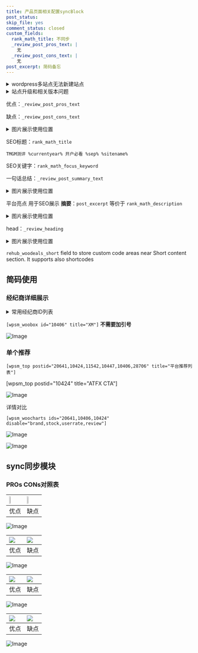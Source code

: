 ```yaml
---
title: 产品页面相关配置syncBlock
post_status: 
skip_file: yes
comment_status: closed
custom_fields:
  rank_math_title: 不同步
  _review_post_pros_text: |
    无
  _review_post_cons_text: |
    无
post_excerpt: 简码备忘
---
```

<details><summary>wordpress多站点无法新建站点</summary>

<li>和报错需要清理cookies一样的原因</li>
<li>wp-config.php里面<code>define( 'SUBDOMAIN_INSTALL', false );//子域名安装</code></li>
<li>新建子站点是用<code>define( 'SUBDOMAIN_INSTALL', true);//子域名安装</code> 完成以后，改成<code>false</code></li>
</details>

<details><summary>站点升级和相关版本问题</summary>

<p>wordpress：5.9.9
woocommerce：7.5.1
出现问题的地方：主题选项里面>><strong>Product layout >>compact style</strong></p>
<p>如何出现没有用过的字段 导致无法保存。先导出配置 然后进行修改，后面再次恢复即可。</p>
<p>出现部分字段无法显示时，需要返回默认布局后，对产品进行保存就好了。</p>
<p></p>
</details>

优点：`_review_post_pros_text`

缺点：`_review_post_cons_text`

<details><summary>图片展示使用位置</summary>

<img src="https://prod-files-secure.s3.us-west-2.amazonaws.com/39ed1227-6d7d-4570-be36-9ccd4a2c4241/f51d3d83-55d4-4bdf-9604-f37ec77ab556/Untitled.png?X-Amz-Algorithm=AWS4-HMAC-SHA256&X-Amz-Content-Sha256=UNSIGNED-PAYLOAD&X-Amz-Credential=ASIAZI2LB4664A5DHWA3%2F20250726%2Fus-west-2%2Fs3%2Faws4_request&X-Amz-Date=20250726T045521Z&X-Amz-Expires=3600&X-Amz-Security-Token=IQoJb3JpZ2luX2VjECwaCXVzLXdlc3QtMiJHMEUCIGUSOfpjri1Nc%2FapldhGogHO6a%2FvFmyxHBLhBPtA4WE5AiEAuJFgeCj5w8Vd3KSZkOBjoD6X%2BGNxfpCoNw4CBtI9kdMq%2FwMIVRAAGgw2Mzc0MjMxODM4MDUiDINcZ0VdIVO6qQ05XCrcA8pfL54BLP1OB%2B7Z2okh8EaJ4ng5aBsMkXDNzagS2%2FGVs2LfaTcrrJyPWJjE09iTk0vBw8jsLEr2fE59HHXHdPNIsrO2U2X5FiieL3I0O%2FvRvweI0dBzDOlrI9upa6qmV6DMnG7h%2B7MFUfbBMZA1uqcTN7T9pxLYNsEI3jk08XCBghPj2ZDmIu%2BPOiV1WFfViRjgvUCYlNYAfGtQnFQNijrBnHeU8WVcBxrwfvL%2BdDNAXJIrAB5w7nhdvVH5ccKiNN103RRdI%2FF2jexekW7385SNi09B8q1j59ArGYrDi3rt4%2B9bRe619faP%2FATtUr3q%2BAx5g2z6cgQ843iO%2FdXfgmnJRTUZd0ioii1xwNq7v4po%2Bq96hvUPhMy5Pll1ktl7834xVdb335WhfXPNnpLT1zSOZdf5xggpn9m3gLUaicuJyV%2FDeTXvo11dX5LF5nrISalvq3Y46w7D0yyxANVJGSoWSMDdKXRGkW3oK4PZZNL2D%2FrV0GcJJqluD2B6rXbfy%2FSIBJIhrTJfiNL85yrrq7zTp%2BJrTCHuKdUSlbMGvQ4xKQSOPMtJ6mjhpEePedo7W20MlZ4sUBXwfBa%2BEQORQ2H4dZgILp9QXDNDYUtBzwfxfJqhMMiVEvj2KlA2MIKikcQGOqUB%2Fe5Dxe12JKHrglKJN7dICR4hyK1hLzP5xvk4SFbBZIvlCFrZlRBcLKvG4zlsZZAGPf46NdVJGJND5xzKvk8mn6CyaP%2FNhPHXRr8LHxQiBtmvk8LwlCQlAz4c2csp5OTdjguHIHl3RNz5l%2FcfxwfPLujfw63dq7HI5IvIWuI8sgb7VM4%2Fp2UoLIFQpWUm9lcVrac32hdPCX69Lal6nrTutoJd7nhV&X-Amz-Signature=8b51d912ae3529640f90eb7c768d40373ed233a884288fcf540336c1fbafaddd&X-Amz-SignedHeaders=host&x-amz-checksum-mode=ENABLED&x-id=GetObject" alt="Image">
</details>

SEO标题：`rank_math_title`

`TMGM测评 %currentyear% 开户必看 %sep% %sitename%`

SEO关键字：`rank_math_focus_keyword`

一句话总结：`_review_post_summary_text`

<details><summary>图片展示使用位置</summary>

<img src="https://prod-files-secure.s3.us-west-2.amazonaws.com/39ed1227-6d7d-4570-be36-9ccd4a2c4241/4b96a922-296c-4f4e-8630-d1c870cbce01/Untitled.png?X-Amz-Algorithm=AWS4-HMAC-SHA256&X-Amz-Content-Sha256=UNSIGNED-PAYLOAD&X-Amz-Credential=ASIAZI2LB4662E2LIMXX%2F20250726%2Fus-west-2%2Fs3%2Faws4_request&X-Amz-Date=20250726T045521Z&X-Amz-Expires=3600&X-Amz-Security-Token=IQoJb3JpZ2luX2VjECwaCXVzLXdlc3QtMiJIMEYCIQDeCr%2B76PNTXGoNpmOooY2hU2epwCmBH47Z6o7dlupOEQIhAKRpjmY%2Fjy8yDXVg4WuEA5FBkOWld7gYaTIKcoVAiR4PKv8DCFUQABoMNjM3NDIzMTgzODA1Igx2v1Y2Yr8sd8L0Ie8q3AN%2Bx%2FluUCdMBwEBUyM8k0D4vE0jGfo%2FaNb%2BvqCgIqdvrMMOUaqyXXC%2BeJUNuNP%2Fc0FaxoBdZe6AnS9Feb1pJRdA0qoSDndWUInPNwFa4oyP1uOPn5CuioaSS%2B8VppWl2Mnfbo4mSFv8tAt526S2idB3noAMk%2ByC18C78q3NPgXI4Gd3B%2Fcq7dHY%2B820%2BrzpgrQxXZzUDP9muwR7aJpvmR7ukLM8wOKAnsYuW81wpx7Mhx%2BaU%2F3d1DnzHoSp03ac%2B0NiSOIbO6FBtYI6Xj5QA3WydGhARp0FCMGwfZ30JGsGVIczplXpXOfKb7ih7L2N1xw%2BN13k8CkTq0g%2F9osU%2Fwr8fE1cjHOKrvUtBaryUV6MGH1ksVAhs%2Bu2LGuSALIvVcAMyS0BNK6eVFZN%2BbXMim4QSeYpmZntYwZ1yVvMsHLSqbjQh3JdSQkKnq1xbapbeuG4q2xAyGvA%2BlFXAdgWdtn0QwvSmufpv%2F7Bf9yDpxAG0ciH8hNUeLVO6apzhsr%2FeO97wIThd5Ywv5bxFzHYeD4vRh5PGeQ9MFNnnqiMJyy%2FRuV0GeNM2uJEtHtWxDA3f764HlZ6kXtRXcEesmh5SOgaOa0T97tbbA%2Fm%2BCwhnY2wGvYdnzToVxbYuwMKnzDnoZHEBjqkAfRfoi3umsXK9ghbTFAODAKD4hGqXoHj2yut5pfaHKI2%2FmBZmLpbKu5dMzqEITqSpN%2Fs%2FZxUraxTGUsQYzqgusuCRhmkw1IWlsiHyvNRPlBXu1RFqbe69AcSqnaZ1o8ttYvQS23th3R43aRUeAeQPkppBdjZqLKFwim8DmjIgPBsALChTDKJImuWBrymzPZq0bO0Rotnfz8e3%2FBCHSRNdVGDR1da&X-Amz-Signature=019e861a9fbf9afda7bc7b26abdfdfa79c98d9f24da17241e2531c98a8cd7d76&X-Amz-SignedHeaders=host&x-amz-checksum-mode=ENABLED&x-id=GetObject" alt="Image">
</details>

平台亮点 用于SEO展示 **摘要**：`post_excerpt`  等价于 `rank_math_description`

<details><summary>图片展示使用位置</summary>

<img src="https://prod-files-secure.s3.us-west-2.amazonaws.com/39ed1227-6d7d-4570-be36-9ccd4a2c4241/1ee11f63-b60a-4dfe-a7a7-d58ff23b5d88/Untitled.png?X-Amz-Algorithm=AWS4-HMAC-SHA256&X-Amz-Content-Sha256=UNSIGNED-PAYLOAD&X-Amz-Credential=ASIAZI2LB466YJZXK3MK%2F20250726%2Fus-west-2%2Fs3%2Faws4_request&X-Amz-Date=20250726T045521Z&X-Amz-Expires=3600&X-Amz-Security-Token=IQoJb3JpZ2luX2VjECwaCXVzLXdlc3QtMiJHMEUCIQDj7tAK1DR15Nzn9Uv7UrtH6rD%2Bscv1WzoDsBp53xNm6wIgat3ZOSDyIL036FX1R0b1VcIXPHdcDX2aJt%2FH319x8skq%2FwMIVRAAGgw2Mzc0MjMxODM4MDUiDGWJ9nW%2FLtVUvR3TcircA1YpC0YGpYY8cFdvVtEMApQlN%2BeecIRt%2BQ%2FMGT4t%2BDgaLzE74Aar%2FZa2VYo7GSN08QzzLz14%2BtyKrk2DGLk0r%2BfoOXtyyvO202LGm%2F13ibnT1lC7gHLGFPkSYwVmF91MeykRZlspCnNHoAZyCTi6u6KygKLYabQVXvMEHB9duwLU1OxTjLVkEjlki4LQpjoMuZn37tOB4fQLZQvW1dTFTJEpZ%2F2ACz%2FxfsjidR2XSImAyVBLzXe8YbJI1vobya4tX3gkYEhRGoPhGMbS5%2FfVKAtnmQfZTsE8%2FPb2nY7%2BZAxJqsFUbVNbKtUz4gu5w32mrTTi3QNEDgqwOIGtvSq0odL8rVGwQZxiWBVcdpuyR5n77DH6FKxm7o30ep%2BRmlJcHWx%2Fa10P1rGYzrfxpeCqstJpdBNrNHc6wfVHepHhOsppBlzh1gF11Jtw0S8OvAOcdN6g1g8CQ0rEq6qZ8w3ZdNL5Iju9ufmiYhN8k7alR0EG7%2BAhn8FLdJzG1cLF%2BkporAHE6snNEMUXSlkYjRnpdU4zuOlsurYk6a9fKm5%2F47bA7%2BkclQvQYScoI5AzpK13i9TtaMJTCF7cqk4fVrgRu7zmaws4S7xcgcs%2BqvB75sAbTleAZAzw%2B3cY89%2B3MIaikcQGOqUBv11UTmzyShpO7Zw0JD4QV3JlLIU2UHMYodHOvxg1u%2FAlDSNStQ7XEP%2F22P0mV83Eo1VHwGp%2BbU9rRkaz2mx8jNBmYPUVmGp2ThoqbmLol%2Fulf2%2BumNJoJCCPpQ%2Fteawibda23ADfCOKDKz%2FO%2BXGlpWuCQfW8XbekkcmPaEH%2B15J7xjc5cYihTM8RuGS7q6B0ig%2FloR9w02Cw4NdcjOJKbzcGFsPQ&X-Amz-Signature=71339c6e215e395879e4cfe0ab4ba10b41aac82355e05790c09687f9099e22f7&X-Amz-SignedHeaders=host&x-amz-checksum-mode=ENABLED&x-id=GetObject" alt="Image">
<img src="https://prod-files-secure.s3.us-west-2.amazonaws.com/39ed1227-6d7d-4570-be36-9ccd4a2c4241/ad4118b5-78d8-4fbe-801e-3b29b5d99c01/Untitled.png?X-Amz-Algorithm=AWS4-HMAC-SHA256&X-Amz-Content-Sha256=UNSIGNED-PAYLOAD&X-Amz-Credential=ASIAZI2LB466YJZXK3MK%2F20250726%2Fus-west-2%2Fs3%2Faws4_request&X-Amz-Date=20250726T045521Z&X-Amz-Expires=3600&X-Amz-Security-Token=IQoJb3JpZ2luX2VjECwaCXVzLXdlc3QtMiJHMEUCIQDj7tAK1DR15Nzn9Uv7UrtH6rD%2Bscv1WzoDsBp53xNm6wIgat3ZOSDyIL036FX1R0b1VcIXPHdcDX2aJt%2FH319x8skq%2FwMIVRAAGgw2Mzc0MjMxODM4MDUiDGWJ9nW%2FLtVUvR3TcircA1YpC0YGpYY8cFdvVtEMApQlN%2BeecIRt%2BQ%2FMGT4t%2BDgaLzE74Aar%2FZa2VYo7GSN08QzzLz14%2BtyKrk2DGLk0r%2BfoOXtyyvO202LGm%2F13ibnT1lC7gHLGFPkSYwVmF91MeykRZlspCnNHoAZyCTi6u6KygKLYabQVXvMEHB9duwLU1OxTjLVkEjlki4LQpjoMuZn37tOB4fQLZQvW1dTFTJEpZ%2F2ACz%2FxfsjidR2XSImAyVBLzXe8YbJI1vobya4tX3gkYEhRGoPhGMbS5%2FfVKAtnmQfZTsE8%2FPb2nY7%2BZAxJqsFUbVNbKtUz4gu5w32mrTTi3QNEDgqwOIGtvSq0odL8rVGwQZxiWBVcdpuyR5n77DH6FKxm7o30ep%2BRmlJcHWx%2Fa10P1rGYzrfxpeCqstJpdBNrNHc6wfVHepHhOsppBlzh1gF11Jtw0S8OvAOcdN6g1g8CQ0rEq6qZ8w3ZdNL5Iju9ufmiYhN8k7alR0EG7%2BAhn8FLdJzG1cLF%2BkporAHE6snNEMUXSlkYjRnpdU4zuOlsurYk6a9fKm5%2F47bA7%2BkclQvQYScoI5AzpK13i9TtaMJTCF7cqk4fVrgRu7zmaws4S7xcgcs%2BqvB75sAbTleAZAzw%2B3cY89%2B3MIaikcQGOqUBv11UTmzyShpO7Zw0JD4QV3JlLIU2UHMYodHOvxg1u%2FAlDSNStQ7XEP%2F22P0mV83Eo1VHwGp%2BbU9rRkaz2mx8jNBmYPUVmGp2ThoqbmLol%2Fulf2%2BumNJoJCCPpQ%2Fteawibda23ADfCOKDKz%2FO%2BXGlpWuCQfW8XbekkcmPaEH%2B15J7xjc5cYihTM8RuGS7q6B0ig%2FloR9w02Cw4NdcjOJKbzcGFsPQ&X-Amz-Signature=3ac4847f63cd779d7517b66efa40176fe6be9f9c383483f61c8729e1a23bc707&X-Amz-SignedHeaders=host&x-amz-checksum-mode=ENABLED&x-id=GetObject" alt="Image">
<img src="https://prod-files-secure.s3.us-west-2.amazonaws.com/39ed1227-6d7d-4570-be36-9ccd4a2c4241/a38cf7c9-a79c-4b64-9e94-13589fe0758b/Untitled.png?X-Amz-Algorithm=AWS4-HMAC-SHA256&X-Amz-Content-Sha256=UNSIGNED-PAYLOAD&X-Amz-Credential=ASIAZI2LB466YJZXK3MK%2F20250726%2Fus-west-2%2Fs3%2Faws4_request&X-Amz-Date=20250726T045521Z&X-Amz-Expires=3600&X-Amz-Security-Token=IQoJb3JpZ2luX2VjECwaCXVzLXdlc3QtMiJHMEUCIQDj7tAK1DR15Nzn9Uv7UrtH6rD%2Bscv1WzoDsBp53xNm6wIgat3ZOSDyIL036FX1R0b1VcIXPHdcDX2aJt%2FH319x8skq%2FwMIVRAAGgw2Mzc0MjMxODM4MDUiDGWJ9nW%2FLtVUvR3TcircA1YpC0YGpYY8cFdvVtEMApQlN%2BeecIRt%2BQ%2FMGT4t%2BDgaLzE74Aar%2FZa2VYo7GSN08QzzLz14%2BtyKrk2DGLk0r%2BfoOXtyyvO202LGm%2F13ibnT1lC7gHLGFPkSYwVmF91MeykRZlspCnNHoAZyCTi6u6KygKLYabQVXvMEHB9duwLU1OxTjLVkEjlki4LQpjoMuZn37tOB4fQLZQvW1dTFTJEpZ%2F2ACz%2FxfsjidR2XSImAyVBLzXe8YbJI1vobya4tX3gkYEhRGoPhGMbS5%2FfVKAtnmQfZTsE8%2FPb2nY7%2BZAxJqsFUbVNbKtUz4gu5w32mrTTi3QNEDgqwOIGtvSq0odL8rVGwQZxiWBVcdpuyR5n77DH6FKxm7o30ep%2BRmlJcHWx%2Fa10P1rGYzrfxpeCqstJpdBNrNHc6wfVHepHhOsppBlzh1gF11Jtw0S8OvAOcdN6g1g8CQ0rEq6qZ8w3ZdNL5Iju9ufmiYhN8k7alR0EG7%2BAhn8FLdJzG1cLF%2BkporAHE6snNEMUXSlkYjRnpdU4zuOlsurYk6a9fKm5%2F47bA7%2BkclQvQYScoI5AzpK13i9TtaMJTCF7cqk4fVrgRu7zmaws4S7xcgcs%2BqvB75sAbTleAZAzw%2B3cY89%2B3MIaikcQGOqUBv11UTmzyShpO7Zw0JD4QV3JlLIU2UHMYodHOvxg1u%2FAlDSNStQ7XEP%2F22P0mV83Eo1VHwGp%2BbU9rRkaz2mx8jNBmYPUVmGp2ThoqbmLol%2Fulf2%2BumNJoJCCPpQ%2Fteawibda23ADfCOKDKz%2FO%2BXGlpWuCQfW8XbekkcmPaEH%2B15J7xjc5cYihTM8RuGS7q6B0ig%2FloR9w02Cw4NdcjOJKbzcGFsPQ&X-Amz-Signature=a9f4478c540f3e625cec0b85ac8bf20b7d54525a964f785ca174ddcd7ca741c3&X-Amz-SignedHeaders=host&x-amz-checksum-mode=ENABLED&x-id=GetObject" alt="Image">
<img src="https://prod-files-secure.s3.us-west-2.amazonaws.com/39ed1227-6d7d-4570-be36-9ccd4a2c4241/7da6fc1e-d2ac-42ae-8c75-cb5749aa18f6/Untitled.png?X-Amz-Algorithm=AWS4-HMAC-SHA256&X-Amz-Content-Sha256=UNSIGNED-PAYLOAD&X-Amz-Credential=ASIAZI2LB466YJZXK3MK%2F20250726%2Fus-west-2%2Fs3%2Faws4_request&X-Amz-Date=20250726T045521Z&X-Amz-Expires=3600&X-Amz-Security-Token=IQoJb3JpZ2luX2VjECwaCXVzLXdlc3QtMiJHMEUCIQDj7tAK1DR15Nzn9Uv7UrtH6rD%2Bscv1WzoDsBp53xNm6wIgat3ZOSDyIL036FX1R0b1VcIXPHdcDX2aJt%2FH319x8skq%2FwMIVRAAGgw2Mzc0MjMxODM4MDUiDGWJ9nW%2FLtVUvR3TcircA1YpC0YGpYY8cFdvVtEMApQlN%2BeecIRt%2BQ%2FMGT4t%2BDgaLzE74Aar%2FZa2VYo7GSN08QzzLz14%2BtyKrk2DGLk0r%2BfoOXtyyvO202LGm%2F13ibnT1lC7gHLGFPkSYwVmF91MeykRZlspCnNHoAZyCTi6u6KygKLYabQVXvMEHB9duwLU1OxTjLVkEjlki4LQpjoMuZn37tOB4fQLZQvW1dTFTJEpZ%2F2ACz%2FxfsjidR2XSImAyVBLzXe8YbJI1vobya4tX3gkYEhRGoPhGMbS5%2FfVKAtnmQfZTsE8%2FPb2nY7%2BZAxJqsFUbVNbKtUz4gu5w32mrTTi3QNEDgqwOIGtvSq0odL8rVGwQZxiWBVcdpuyR5n77DH6FKxm7o30ep%2BRmlJcHWx%2Fa10P1rGYzrfxpeCqstJpdBNrNHc6wfVHepHhOsppBlzh1gF11Jtw0S8OvAOcdN6g1g8CQ0rEq6qZ8w3ZdNL5Iju9ufmiYhN8k7alR0EG7%2BAhn8FLdJzG1cLF%2BkporAHE6snNEMUXSlkYjRnpdU4zuOlsurYk6a9fKm5%2F47bA7%2BkclQvQYScoI5AzpK13i9TtaMJTCF7cqk4fVrgRu7zmaws4S7xcgcs%2BqvB75sAbTleAZAzw%2B3cY89%2B3MIaikcQGOqUBv11UTmzyShpO7Zw0JD4QV3JlLIU2UHMYodHOvxg1u%2FAlDSNStQ7XEP%2F22P0mV83Eo1VHwGp%2BbU9rRkaz2mx8jNBmYPUVmGp2ThoqbmLol%2Fulf2%2BumNJoJCCPpQ%2Fteawibda23ADfCOKDKz%2FO%2BXGlpWuCQfW8XbekkcmPaEH%2B15J7xjc5cYihTM8RuGS7q6B0ig%2FloR9w02Cw4NdcjOJKbzcGFsPQ&X-Amz-Signature=ee3f1c26690bdf42fae2c9f2226cc313edfa75591931390468082a4918214924&X-Amz-SignedHeaders=host&x-amz-checksum-mode=ENABLED&x-id=GetObject" alt="Image">
<img src="https://prod-files-secure.s3.us-west-2.amazonaws.com/39ed1227-6d7d-4570-be36-9ccd4a2c4241/7e97f40a-eaee-47f5-b2f9-475f96808fa7/Untitled.png?X-Amz-Algorithm=AWS4-HMAC-SHA256&X-Amz-Content-Sha256=UNSIGNED-PAYLOAD&X-Amz-Credential=ASIAZI2LB466YJZXK3MK%2F20250726%2Fus-west-2%2Fs3%2Faws4_request&X-Amz-Date=20250726T045521Z&X-Amz-Expires=3600&X-Amz-Security-Token=IQoJb3JpZ2luX2VjECwaCXVzLXdlc3QtMiJHMEUCIQDj7tAK1DR15Nzn9Uv7UrtH6rD%2Bscv1WzoDsBp53xNm6wIgat3ZOSDyIL036FX1R0b1VcIXPHdcDX2aJt%2FH319x8skq%2FwMIVRAAGgw2Mzc0MjMxODM4MDUiDGWJ9nW%2FLtVUvR3TcircA1YpC0YGpYY8cFdvVtEMApQlN%2BeecIRt%2BQ%2FMGT4t%2BDgaLzE74Aar%2FZa2VYo7GSN08QzzLz14%2BtyKrk2DGLk0r%2BfoOXtyyvO202LGm%2F13ibnT1lC7gHLGFPkSYwVmF91MeykRZlspCnNHoAZyCTi6u6KygKLYabQVXvMEHB9duwLU1OxTjLVkEjlki4LQpjoMuZn37tOB4fQLZQvW1dTFTJEpZ%2F2ACz%2FxfsjidR2XSImAyVBLzXe8YbJI1vobya4tX3gkYEhRGoPhGMbS5%2FfVKAtnmQfZTsE8%2FPb2nY7%2BZAxJqsFUbVNbKtUz4gu5w32mrTTi3QNEDgqwOIGtvSq0odL8rVGwQZxiWBVcdpuyR5n77DH6FKxm7o30ep%2BRmlJcHWx%2Fa10P1rGYzrfxpeCqstJpdBNrNHc6wfVHepHhOsppBlzh1gF11Jtw0S8OvAOcdN6g1g8CQ0rEq6qZ8w3ZdNL5Iju9ufmiYhN8k7alR0EG7%2BAhn8FLdJzG1cLF%2BkporAHE6snNEMUXSlkYjRnpdU4zuOlsurYk6a9fKm5%2F47bA7%2BkclQvQYScoI5AzpK13i9TtaMJTCF7cqk4fVrgRu7zmaws4S7xcgcs%2BqvB75sAbTleAZAzw%2B3cY89%2B3MIaikcQGOqUBv11UTmzyShpO7Zw0JD4QV3JlLIU2UHMYodHOvxg1u%2FAlDSNStQ7XEP%2F22P0mV83Eo1VHwGp%2BbU9rRkaz2mx8jNBmYPUVmGp2ThoqbmLol%2Fulf2%2BumNJoJCCPpQ%2Fteawibda23ADfCOKDKz%2FO%2BXGlpWuCQfW8XbekkcmPaEH%2B15J7xjc5cYihTM8RuGS7q6B0ig%2FloR9w02Cw4NdcjOJKbzcGFsPQ&X-Amz-Signature=e5310b42578043138cafdc121fa68b884f236fc67d20a0f7ec64b26f27466d3d&X-Amz-SignedHeaders=host&x-amz-checksum-mode=ENABLED&x-id=GetObject" alt="Image">
</details>

head：`_review_heading`

<details><summary>图片展示使用位置</summary>

<img src="https://prod-files-secure.s3.us-west-2.amazonaws.com/39ed1227-6d7d-4570-be36-9ccd4a2c4241/3a4650ad-9887-415c-889a-edd51fa54f27/Untitled.png?X-Amz-Algorithm=AWS4-HMAC-SHA256&X-Amz-Content-Sha256=UNSIGNED-PAYLOAD&X-Amz-Credential=ASIAZI2LB466QHEEDREW%2F20250726%2Fus-west-2%2Fs3%2Faws4_request&X-Amz-Date=20250726T045522Z&X-Amz-Expires=3600&X-Amz-Security-Token=IQoJb3JpZ2luX2VjECwaCXVzLXdlc3QtMiJHMEUCIQDuizXCrr%2F%2BfIZl0ClJV9MdSkh6waVbWX7e7CLy9f2ecAIgDPr%2F%2B8EegjRhmJkrnF6gUNUUngExahSgcVC1PJxjvn4q%2FwMIVRAAGgw2Mzc0MjMxODM4MDUiDDL79ovgRZb%2FuNU5qCrcA9wFF9tP28LP%2Btb4o7R759PakByPBoCmsK1TNQOItdIN%2BoGVjx3Mx1Bl%2FrarbzPzWU7d3rxf99pXRVRefR8P8G69YAmkefFfwFfvaVPXLszn7qU2HLNNvOqOYM9XVsl643ej6SgT0bGq8xI7uO3c8OYfujWNbDCPoXBnTokljAz0bCpJstTfRQmdFewp955efSJB62nlntu2SFD8uBYW9h16ZLGZkBw1K0%2Fau7TQtHovzlXknSlYBXkasaiSmt6ucTj31jz3FI5LDtQh96GwkEgh5xMpHHic546k6klNLGFLAB4qdCTOMyAVSq9YiO1pwgY5Q11vq8Py7%2BFSb3PT1aF3hJBKf%2F1xGlGTSsPYJ6Jw3Y8yu7fNxAKIkoQ8Y9%2FSeokT60mYNSbL8Ix9Ly352VLmPieAklIrxzJ8AD7O8WB6yTjxvp3YdDyhXyZ1dhIxIBSYHG8evR%2FKkA6DSn1Hy4mYiHi%2BSOl8pDixSu2EnM3mgHaiR8oq5Gqp2PfwXlm4GjjiaHMXAIauxY%2F3B7q4Rn5y9SGpPGjgMgO98GAG1xnNO8fzeKSppOTCrciS05Lyu6o%2B2%2F9FIwlVllq7SEpI6bxHnunLH%2BVoxVbiurtH8RtSyRWDdc1Z5ta%2Fj9YiMOWhkcQGOqUBJx1Mw%2FT3rvYJ5k9bGnhbz0sJ%2B7XnZh%2Fjf3AzwK4%2BBuCopVDGvbenOpyzlKg16nC568kLVw1V%2BGUfRUvh77U3DL05evMg%2By%2Fn%2FPJKNRdXK%2BmpC6UtzB2OkQyPrr0IRTWmFA7zQsPpIEJpQJVw7TxlPzN6YnxaA4XwbCYC1cOnPs%2FuefE8tz%2B%2FTEo3CByusbuWS21qVeNn3FAG5m8sDajOcFaUISAa&X-Amz-Signature=a12db789a82d25aa7a83a695223f4ec8f79eb46bebfc6ae084e58f4dd3c38e61&X-Amz-SignedHeaders=host&x-amz-checksum-mode=ENABLED&x-id=GetObject" alt="Image">
</details>

`rehub_woodeals_short`	field to store custom code areas near Short content section. It supports also shortcodes



## 简码使用

### 经纪商详细展示

<details><summary>常用经纪商ID列表</summary>

<pre><code class="php">嘉盛 ===> 20641  [wpsm_woobox id="20641" title="嘉盛"]
易信easymarkets ===> 11542  [wpsm_woobox id="11542" title="易信easymarkets"]
ATFX外汇 ===> 10424  [wpsm_woobox id="10424" title="ATFX"]
XM ===> 10406  [wpsm_woobox id="10406" title="XM"]
TMGM ===> 29622  [wpsm_woobox id="29622" title="TMGM"]
HYCM ===> 10447  [wpsm_woobox id="10447" title="HYCM"]
fpmarkets澳福外汇 ===> 20639  [wpsm_woobox id="20639" title="fpmarkets澳福外汇"]</code></pre>
</details>

`[wpsm_woobox id="10406" title="XM"]` **不需要加引号**

![Image](https://prod-files-secure.s3.us-west-2.amazonaws.com/39ed1227-6d7d-4570-be36-9ccd4a2c4241/4f898f9d-0fa7-4e43-acd3-ac6bc7be575a/Untitled.png?X-Amz-Algorithm=AWS4-HMAC-SHA256&X-Amz-Content-Sha256=UNSIGNED-PAYLOAD&X-Amz-Credential=ASIAZI2LB466TTHCBR6C%2F20250726%2Fus-west-2%2Fs3%2Faws4_request&X-Amz-Date=20250726T045517Z&X-Amz-Expires=3600&X-Amz-Security-Token=IQoJb3JpZ2luX2VjECwaCXVzLXdlc3QtMiJGMEQCIEjl6Ckcismn%2B9hW1ezxfpAtMemSVhmyOYi6W14AV9xJAiALiWetL%2Fn4YWHQYy3iuvCq0zV3UNvP1dUssuxPvfvw2Cr%2FAwhVEAAaDDYzNzQyMzE4MzgwNSIMFzqWv%2BpDNe%2BmP%2BvHKtwDJmDSe8L23BZZNAfj0I451Tv%2Bcl40as3bDlVZu61pDKq3dkH1hOp7J%2FW9Kyk7B7Qx7uo5reryxBNOePtCBEclHOFrFinIqyiDw3oX5xaItIYFfxqRIPZ5W6aaCl7YoWpNnrHgaH8%2Fa6EbHhlnPnvou9MfPMSmqO3c4%2BOCSS0ocSeKCtu7xsyeszdCRc%2FgxpQ%2FFjD0cXRFUlrCXY82sIicVWsLxM%2B65zTZ7114gSqtfKsORfG9htCPYO7AXEeTDfVh6FLVQWY17WLF7yXbp0OJEPzVEiW61NubB8B9HmnRyhInjJunvUPl9x%2B8BXpxHpAiRqLksXmfphYVNixG9COTp%2FmNSHnbl9Ts8TOvLVt7RKxyRALIhvmrJq1PcqTRZDfsR0qBqKzfETxcNn%2Fs5lVfcmDe0R3RKAnRhDrRs2U8olxRs85e5duyYKDmZQg8p17BIw%2BSMBLitvERydHmHsjsmwgSQ8PaJOwjrgpFwNlkMPFqPGxTPfuF8nzPDPgXGeKtTZ03eNURyaJCsmQW2pebor%2Bd07%2BV63cg8Zau86TUIUzHwS62W29ij3l6YhA3Dkk%2B49rENZ%2BEC8SeEjODoPAlVltQ1B6OxMMrVJpMsPh6z6bz1RIVuPdegjf8IIYw5aGRxAY6pgFYxOoeeKLsYLcra9yeHy7aOrfJ%2BNBYsRSOLnuD7TtPdXj3ht49wLYxwCTQYTGohwIIp14tP2gpfMG10QQA3JDKlc0h1pIJq5CjmJMl84yK3K6m%2BE9jEWTUSGZygOaAI6%2Frp9aWog4thtoosWS%2BlAgNfmOy7WG%2FY6VBzJM3G50NtzWjx4hQMDpHIrkse4BxtsRCnv4B1Od5TiLpvXYJYB5NFp16yhtW&X-Amz-Signature=8d786da87f8cedb7d881c35d33e0cf701a2094babbda3683d2a3c491e20d3261&X-Amz-SignedHeaders=host&x-amz-checksum-mode=ENABLED&x-id=GetObject)

### 单个推荐
`[wpsm_top postid="20641,10424,11542,10447,10406,28706" title="平台推荐列表"]`

[wpsm_top postid="10424" title="ATFX CTA"]

![Image](https://prod-files-secure.s3.us-west-2.amazonaws.com/39ed1227-6d7d-4570-be36-9ccd4a2c4241/5ac620dc-51a8-48b6-b55d-91f47299193c/Untitled.png?X-Amz-Algorithm=AWS4-HMAC-SHA256&X-Amz-Content-Sha256=UNSIGNED-PAYLOAD&X-Amz-Credential=ASIAZI2LB466TTHCBR6C%2F20250726%2Fus-west-2%2Fs3%2Faws4_request&X-Amz-Date=20250726T045517Z&X-Amz-Expires=3600&X-Amz-Security-Token=IQoJb3JpZ2luX2VjECwaCXVzLXdlc3QtMiJGMEQCIEjl6Ckcismn%2B9hW1ezxfpAtMemSVhmyOYi6W14AV9xJAiALiWetL%2Fn4YWHQYy3iuvCq0zV3UNvP1dUssuxPvfvw2Cr%2FAwhVEAAaDDYzNzQyMzE4MzgwNSIMFzqWv%2BpDNe%2BmP%2BvHKtwDJmDSe8L23BZZNAfj0I451Tv%2Bcl40as3bDlVZu61pDKq3dkH1hOp7J%2FW9Kyk7B7Qx7uo5reryxBNOePtCBEclHOFrFinIqyiDw3oX5xaItIYFfxqRIPZ5W6aaCl7YoWpNnrHgaH8%2Fa6EbHhlnPnvou9MfPMSmqO3c4%2BOCSS0ocSeKCtu7xsyeszdCRc%2FgxpQ%2FFjD0cXRFUlrCXY82sIicVWsLxM%2B65zTZ7114gSqtfKsORfG9htCPYO7AXEeTDfVh6FLVQWY17WLF7yXbp0OJEPzVEiW61NubB8B9HmnRyhInjJunvUPl9x%2B8BXpxHpAiRqLksXmfphYVNixG9COTp%2FmNSHnbl9Ts8TOvLVt7RKxyRALIhvmrJq1PcqTRZDfsR0qBqKzfETxcNn%2Fs5lVfcmDe0R3RKAnRhDrRs2U8olxRs85e5duyYKDmZQg8p17BIw%2BSMBLitvERydHmHsjsmwgSQ8PaJOwjrgpFwNlkMPFqPGxTPfuF8nzPDPgXGeKtTZ03eNURyaJCsmQW2pebor%2Bd07%2BV63cg8Zau86TUIUzHwS62W29ij3l6YhA3Dkk%2B49rENZ%2BEC8SeEjODoPAlVltQ1B6OxMMrVJpMsPh6z6bz1RIVuPdegjf8IIYw5aGRxAY6pgFYxOoeeKLsYLcra9yeHy7aOrfJ%2BNBYsRSOLnuD7TtPdXj3ht49wLYxwCTQYTGohwIIp14tP2gpfMG10QQA3JDKlc0h1pIJq5CjmJMl84yK3K6m%2BE9jEWTUSGZygOaAI6%2Frp9aWog4thtoosWS%2BlAgNfmOy7WG%2FY6VBzJM3G50NtzWjx4hQMDpHIrkse4BxtsRCnv4B1Od5TiLpvXYJYB5NFp16yhtW&X-Amz-Signature=99a6a5dc6f30d45e54290b95d94f6021c60eea1048c9de91d1fdf72047a4f4d2&X-Amz-SignedHeaders=host&x-amz-checksum-mode=ENABLED&x-id=GetObject)

详情对比

`[wpsm_woocharts ids="20641,10406,10424" disable="brand,stock,userrate,review"]`

![Image](https://prod-files-secure.s3.us-west-2.amazonaws.com/39ed1227-6d7d-4570-be36-9ccd4a2c4241/bf3ba45f-b9f3-4295-8aef-b4a495fd25f4/Untitled.png?X-Amz-Algorithm=AWS4-HMAC-SHA256&X-Amz-Content-Sha256=UNSIGNED-PAYLOAD&X-Amz-Credential=ASIAZI2LB466TTHCBR6C%2F20250726%2Fus-west-2%2Fs3%2Faws4_request&X-Amz-Date=20250726T045517Z&X-Amz-Expires=3600&X-Amz-Security-Token=IQoJb3JpZ2luX2VjECwaCXVzLXdlc3QtMiJGMEQCIEjl6Ckcismn%2B9hW1ezxfpAtMemSVhmyOYi6W14AV9xJAiALiWetL%2Fn4YWHQYy3iuvCq0zV3UNvP1dUssuxPvfvw2Cr%2FAwhVEAAaDDYzNzQyMzE4MzgwNSIMFzqWv%2BpDNe%2BmP%2BvHKtwDJmDSe8L23BZZNAfj0I451Tv%2Bcl40as3bDlVZu61pDKq3dkH1hOp7J%2FW9Kyk7B7Qx7uo5reryxBNOePtCBEclHOFrFinIqyiDw3oX5xaItIYFfxqRIPZ5W6aaCl7YoWpNnrHgaH8%2Fa6EbHhlnPnvou9MfPMSmqO3c4%2BOCSS0ocSeKCtu7xsyeszdCRc%2FgxpQ%2FFjD0cXRFUlrCXY82sIicVWsLxM%2B65zTZ7114gSqtfKsORfG9htCPYO7AXEeTDfVh6FLVQWY17WLF7yXbp0OJEPzVEiW61NubB8B9HmnRyhInjJunvUPl9x%2B8BXpxHpAiRqLksXmfphYVNixG9COTp%2FmNSHnbl9Ts8TOvLVt7RKxyRALIhvmrJq1PcqTRZDfsR0qBqKzfETxcNn%2Fs5lVfcmDe0R3RKAnRhDrRs2U8olxRs85e5duyYKDmZQg8p17BIw%2BSMBLitvERydHmHsjsmwgSQ8PaJOwjrgpFwNlkMPFqPGxTPfuF8nzPDPgXGeKtTZ03eNURyaJCsmQW2pebor%2Bd07%2BV63cg8Zau86TUIUzHwS62W29ij3l6YhA3Dkk%2B49rENZ%2BEC8SeEjODoPAlVltQ1B6OxMMrVJpMsPh6z6bz1RIVuPdegjf8IIYw5aGRxAY6pgFYxOoeeKLsYLcra9yeHy7aOrfJ%2BNBYsRSOLnuD7TtPdXj3ht49wLYxwCTQYTGohwIIp14tP2gpfMG10QQA3JDKlc0h1pIJq5CjmJMl84yK3K6m%2BE9jEWTUSGZygOaAI6%2Frp9aWog4thtoosWS%2BlAgNfmOy7WG%2FY6VBzJM3G50NtzWjx4hQMDpHIrkse4BxtsRCnv4B1Od5TiLpvXYJYB5NFp16yhtW&X-Amz-Signature=201210ba480ab19d67c0a2ff664213e4cf80de1579ac5f0aa02a9680206f94f1&X-Amz-SignedHeaders=host&x-amz-checksum-mode=ENABLED&x-id=GetObject)

![Image](https://prod-files-secure.s3.us-west-2.amazonaws.com/39ed1227-6d7d-4570-be36-9ccd4a2c4241/30bc56ef-f383-4b48-9768-2ebc9e436ec0/Untitled.png?X-Amz-Algorithm=AWS4-HMAC-SHA256&X-Amz-Content-Sha256=UNSIGNED-PAYLOAD&X-Amz-Credential=ASIAZI2LB466TTHCBR6C%2F20250726%2Fus-west-2%2Fs3%2Faws4_request&X-Amz-Date=20250726T045517Z&X-Amz-Expires=3600&X-Amz-Security-Token=IQoJb3JpZ2luX2VjECwaCXVzLXdlc3QtMiJGMEQCIEjl6Ckcismn%2B9hW1ezxfpAtMemSVhmyOYi6W14AV9xJAiALiWetL%2Fn4YWHQYy3iuvCq0zV3UNvP1dUssuxPvfvw2Cr%2FAwhVEAAaDDYzNzQyMzE4MzgwNSIMFzqWv%2BpDNe%2BmP%2BvHKtwDJmDSe8L23BZZNAfj0I451Tv%2Bcl40as3bDlVZu61pDKq3dkH1hOp7J%2FW9Kyk7B7Qx7uo5reryxBNOePtCBEclHOFrFinIqyiDw3oX5xaItIYFfxqRIPZ5W6aaCl7YoWpNnrHgaH8%2Fa6EbHhlnPnvou9MfPMSmqO3c4%2BOCSS0ocSeKCtu7xsyeszdCRc%2FgxpQ%2FFjD0cXRFUlrCXY82sIicVWsLxM%2B65zTZ7114gSqtfKsORfG9htCPYO7AXEeTDfVh6FLVQWY17WLF7yXbp0OJEPzVEiW61NubB8B9HmnRyhInjJunvUPl9x%2B8BXpxHpAiRqLksXmfphYVNixG9COTp%2FmNSHnbl9Ts8TOvLVt7RKxyRALIhvmrJq1PcqTRZDfsR0qBqKzfETxcNn%2Fs5lVfcmDe0R3RKAnRhDrRs2U8olxRs85e5duyYKDmZQg8p17BIw%2BSMBLitvERydHmHsjsmwgSQ8PaJOwjrgpFwNlkMPFqPGxTPfuF8nzPDPgXGeKtTZ03eNURyaJCsmQW2pebor%2Bd07%2BV63cg8Zau86TUIUzHwS62W29ij3l6YhA3Dkk%2B49rENZ%2BEC8SeEjODoPAlVltQ1B6OxMMrVJpMsPh6z6bz1RIVuPdegjf8IIYw5aGRxAY6pgFYxOoeeKLsYLcra9yeHy7aOrfJ%2BNBYsRSOLnuD7TtPdXj3ht49wLYxwCTQYTGohwIIp14tP2gpfMG10QQA3JDKlc0h1pIJq5CjmJMl84yK3K6m%2BE9jEWTUSGZygOaAI6%2Frp9aWog4thtoosWS%2BlAgNfmOy7WG%2FY6VBzJM3G50NtzWjx4hQMDpHIrkse4BxtsRCnv4B1Od5TiLpvXYJYB5NFp16yhtW&X-Amz-Signature=07917529ac750dd358af8a3a558be6650460ef5d59d2e96dc49d3b9fd13279ec&X-Amz-SignedHeaders=host&x-amz-checksum-mode=ENABLED&x-id=GetObject)

## sync同步模块

### PROs CONs对照表

| <img src="https://cdn.ifttt.fun/gh/jarlin8/OSS@main/icons/customize/pros.svg" height="auto" width="37.3%"> | <img src="https://cdn.ifttt.fun/gh/jarlin8/OSS@main/icons/customize/cons.svg" height="auto" width="28.8%"> |
| :--- | :--- |
| 优点 | 缺点 |

![Image](https://prod-files-secure.s3.us-west-2.amazonaws.com/39ed1227-6d7d-4570-be36-9ccd4a2c4241/8742b755-dfb5-4004-9a5f-d6e561664bd8/Untitled.png?X-Amz-Algorithm=AWS4-HMAC-SHA256&X-Amz-Content-Sha256=UNSIGNED-PAYLOAD&X-Amz-Credential=ASIAZI2LB466TTHCBR6C%2F20250726%2Fus-west-2%2Fs3%2Faws4_request&X-Amz-Date=20250726T045517Z&X-Amz-Expires=3600&X-Amz-Security-Token=IQoJb3JpZ2luX2VjECwaCXVzLXdlc3QtMiJGMEQCIEjl6Ckcismn%2B9hW1ezxfpAtMemSVhmyOYi6W14AV9xJAiALiWetL%2Fn4YWHQYy3iuvCq0zV3UNvP1dUssuxPvfvw2Cr%2FAwhVEAAaDDYzNzQyMzE4MzgwNSIMFzqWv%2BpDNe%2BmP%2BvHKtwDJmDSe8L23BZZNAfj0I451Tv%2Bcl40as3bDlVZu61pDKq3dkH1hOp7J%2FW9Kyk7B7Qx7uo5reryxBNOePtCBEclHOFrFinIqyiDw3oX5xaItIYFfxqRIPZ5W6aaCl7YoWpNnrHgaH8%2Fa6EbHhlnPnvou9MfPMSmqO3c4%2BOCSS0ocSeKCtu7xsyeszdCRc%2FgxpQ%2FFjD0cXRFUlrCXY82sIicVWsLxM%2B65zTZ7114gSqtfKsORfG9htCPYO7AXEeTDfVh6FLVQWY17WLF7yXbp0OJEPzVEiW61NubB8B9HmnRyhInjJunvUPl9x%2B8BXpxHpAiRqLksXmfphYVNixG9COTp%2FmNSHnbl9Ts8TOvLVt7RKxyRALIhvmrJq1PcqTRZDfsR0qBqKzfETxcNn%2Fs5lVfcmDe0R3RKAnRhDrRs2U8olxRs85e5duyYKDmZQg8p17BIw%2BSMBLitvERydHmHsjsmwgSQ8PaJOwjrgpFwNlkMPFqPGxTPfuF8nzPDPgXGeKtTZ03eNURyaJCsmQW2pebor%2Bd07%2BV63cg8Zau86TUIUzHwS62W29ij3l6YhA3Dkk%2B49rENZ%2BEC8SeEjODoPAlVltQ1B6OxMMrVJpMsPh6z6bz1RIVuPdegjf8IIYw5aGRxAY6pgFYxOoeeKLsYLcra9yeHy7aOrfJ%2BNBYsRSOLnuD7TtPdXj3ht49wLYxwCTQYTGohwIIp14tP2gpfMG10QQA3JDKlc0h1pIJq5CjmJMl84yK3K6m%2BE9jEWTUSGZygOaAI6%2Frp9aWog4thtoosWS%2BlAgNfmOy7WG%2FY6VBzJM3G50NtzWjx4hQMDpHIrkse4BxtsRCnv4B1Od5TiLpvXYJYB5NFp16yhtW&X-Amz-Signature=8bcb4dcde0e49cae1809b576ce51b71827d9cf4e61306acdaf1edee6791409c8&X-Amz-SignedHeaders=host&x-amz-checksum-mode=ENABLED&x-id=GetObject)

| <img src="https://cdn.ifttt.fun/gh/jarlin8/OSS@main/icons/customize/pros1.svg" height="auto"> | <img src="https://cdn.ifttt.fun/gh/jarlin8/OSS@main/icons/customize/cons1.svg" height="auto"> |
| :--- | :--- |
| 优点 | 缺点 |

![Image](https://prod-files-secure.s3.us-west-2.amazonaws.com/39ed1227-6d7d-4570-be36-9ccd4a2c4241/806358f8-c9c4-4e17-bb35-c6c76a5397a5/Untitled.png?X-Amz-Algorithm=AWS4-HMAC-SHA256&X-Amz-Content-Sha256=UNSIGNED-PAYLOAD&X-Amz-Credential=ASIAZI2LB466TTHCBR6C%2F20250726%2Fus-west-2%2Fs3%2Faws4_request&X-Amz-Date=20250726T045517Z&X-Amz-Expires=3600&X-Amz-Security-Token=IQoJb3JpZ2luX2VjECwaCXVzLXdlc3QtMiJGMEQCIEjl6Ckcismn%2B9hW1ezxfpAtMemSVhmyOYi6W14AV9xJAiALiWetL%2Fn4YWHQYy3iuvCq0zV3UNvP1dUssuxPvfvw2Cr%2FAwhVEAAaDDYzNzQyMzE4MzgwNSIMFzqWv%2BpDNe%2BmP%2BvHKtwDJmDSe8L23BZZNAfj0I451Tv%2Bcl40as3bDlVZu61pDKq3dkH1hOp7J%2FW9Kyk7B7Qx7uo5reryxBNOePtCBEclHOFrFinIqyiDw3oX5xaItIYFfxqRIPZ5W6aaCl7YoWpNnrHgaH8%2Fa6EbHhlnPnvou9MfPMSmqO3c4%2BOCSS0ocSeKCtu7xsyeszdCRc%2FgxpQ%2FFjD0cXRFUlrCXY82sIicVWsLxM%2B65zTZ7114gSqtfKsORfG9htCPYO7AXEeTDfVh6FLVQWY17WLF7yXbp0OJEPzVEiW61NubB8B9HmnRyhInjJunvUPl9x%2B8BXpxHpAiRqLksXmfphYVNixG9COTp%2FmNSHnbl9Ts8TOvLVt7RKxyRALIhvmrJq1PcqTRZDfsR0qBqKzfETxcNn%2Fs5lVfcmDe0R3RKAnRhDrRs2U8olxRs85e5duyYKDmZQg8p17BIw%2BSMBLitvERydHmHsjsmwgSQ8PaJOwjrgpFwNlkMPFqPGxTPfuF8nzPDPgXGeKtTZ03eNURyaJCsmQW2pebor%2Bd07%2BV63cg8Zau86TUIUzHwS62W29ij3l6YhA3Dkk%2B49rENZ%2BEC8SeEjODoPAlVltQ1B6OxMMrVJpMsPh6z6bz1RIVuPdegjf8IIYw5aGRxAY6pgFYxOoeeKLsYLcra9yeHy7aOrfJ%2BNBYsRSOLnuD7TtPdXj3ht49wLYxwCTQYTGohwIIp14tP2gpfMG10QQA3JDKlc0h1pIJq5CjmJMl84yK3K6m%2BE9jEWTUSGZygOaAI6%2Frp9aWog4thtoosWS%2BlAgNfmOy7WG%2FY6VBzJM3G50NtzWjx4hQMDpHIrkse4BxtsRCnv4B1Od5TiLpvXYJYB5NFp16yhtW&X-Amz-Signature=9f8f67c9155864b0f560bd7bb8b41a8951d2144235effa5b344082f8dab963ca&X-Amz-SignedHeaders=host&x-amz-checksum-mode=ENABLED&x-id=GetObject)

| <img src="https://cdn.ifttt.fun/gh/jarlin8/OSS@main/icons/customize/pros2.svg" height="auto"> | <img src="https://cdn.ifttt.fun/gh/jarlin8/OSS@main/icons/customize/cons2.svg" height="auto"> |
| :--- | :--- |
| 优点 | 缺点 |

![Image](https://prod-files-secure.s3.us-west-2.amazonaws.com/39ed1227-6d7d-4570-be36-9ccd4a2c4241/a9245ec9-70dd-4005-b534-0d54315fc5f3/Untitled.png?X-Amz-Algorithm=AWS4-HMAC-SHA256&X-Amz-Content-Sha256=UNSIGNED-PAYLOAD&X-Amz-Credential=ASIAZI2LB466TTHCBR6C%2F20250726%2Fus-west-2%2Fs3%2Faws4_request&X-Amz-Date=20250726T045517Z&X-Amz-Expires=3600&X-Amz-Security-Token=IQoJb3JpZ2luX2VjECwaCXVzLXdlc3QtMiJGMEQCIEjl6Ckcismn%2B9hW1ezxfpAtMemSVhmyOYi6W14AV9xJAiALiWetL%2Fn4YWHQYy3iuvCq0zV3UNvP1dUssuxPvfvw2Cr%2FAwhVEAAaDDYzNzQyMzE4MzgwNSIMFzqWv%2BpDNe%2BmP%2BvHKtwDJmDSe8L23BZZNAfj0I451Tv%2Bcl40as3bDlVZu61pDKq3dkH1hOp7J%2FW9Kyk7B7Qx7uo5reryxBNOePtCBEclHOFrFinIqyiDw3oX5xaItIYFfxqRIPZ5W6aaCl7YoWpNnrHgaH8%2Fa6EbHhlnPnvou9MfPMSmqO3c4%2BOCSS0ocSeKCtu7xsyeszdCRc%2FgxpQ%2FFjD0cXRFUlrCXY82sIicVWsLxM%2B65zTZ7114gSqtfKsORfG9htCPYO7AXEeTDfVh6FLVQWY17WLF7yXbp0OJEPzVEiW61NubB8B9HmnRyhInjJunvUPl9x%2B8BXpxHpAiRqLksXmfphYVNixG9COTp%2FmNSHnbl9Ts8TOvLVt7RKxyRALIhvmrJq1PcqTRZDfsR0qBqKzfETxcNn%2Fs5lVfcmDe0R3RKAnRhDrRs2U8olxRs85e5duyYKDmZQg8p17BIw%2BSMBLitvERydHmHsjsmwgSQ8PaJOwjrgpFwNlkMPFqPGxTPfuF8nzPDPgXGeKtTZ03eNURyaJCsmQW2pebor%2Bd07%2BV63cg8Zau86TUIUzHwS62W29ij3l6YhA3Dkk%2B49rENZ%2BEC8SeEjODoPAlVltQ1B6OxMMrVJpMsPh6z6bz1RIVuPdegjf8IIYw5aGRxAY6pgFYxOoeeKLsYLcra9yeHy7aOrfJ%2BNBYsRSOLnuD7TtPdXj3ht49wLYxwCTQYTGohwIIp14tP2gpfMG10QQA3JDKlc0h1pIJq5CjmJMl84yK3K6m%2BE9jEWTUSGZygOaAI6%2Frp9aWog4thtoosWS%2BlAgNfmOy7WG%2FY6VBzJM3G50NtzWjx4hQMDpHIrkse4BxtsRCnv4B1Od5TiLpvXYJYB5NFp16yhtW&X-Amz-Signature=621e0831f9dd43ac96f50277159921b7b822cc4459fddbedf41d1ff76a825cef&X-Amz-SignedHeaders=host&x-amz-checksum-mode=ENABLED&x-id=GetObject)

| <img src="https://cdn.ifttt.fun/gh/jarlin8/OSS@main/icons/customize/pros3.svg" height="auto"> | <img src="https://cdn.ifttt.fun/gh/jarlin8/OSS@main/icons/customize/cons3.svg" height="auto"> |
| :--- | :--- |
| 优点 | 缺点 |

![Image](https://prod-files-secure.s3.us-west-2.amazonaws.com/39ed1227-6d7d-4570-be36-9ccd4a2c4241/e1e580a2-2e5c-4780-9ff4-19c318fc2284/Untitled.png?X-Amz-Algorithm=AWS4-HMAC-SHA256&X-Amz-Content-Sha256=UNSIGNED-PAYLOAD&X-Amz-Credential=ASIAZI2LB466TTHCBR6C%2F20250726%2Fus-west-2%2Fs3%2Faws4_request&X-Amz-Date=20250726T045517Z&X-Amz-Expires=3600&X-Amz-Security-Token=IQoJb3JpZ2luX2VjECwaCXVzLXdlc3QtMiJGMEQCIEjl6Ckcismn%2B9hW1ezxfpAtMemSVhmyOYi6W14AV9xJAiALiWetL%2Fn4YWHQYy3iuvCq0zV3UNvP1dUssuxPvfvw2Cr%2FAwhVEAAaDDYzNzQyMzE4MzgwNSIMFzqWv%2BpDNe%2BmP%2BvHKtwDJmDSe8L23BZZNAfj0I451Tv%2Bcl40as3bDlVZu61pDKq3dkH1hOp7J%2FW9Kyk7B7Qx7uo5reryxBNOePtCBEclHOFrFinIqyiDw3oX5xaItIYFfxqRIPZ5W6aaCl7YoWpNnrHgaH8%2Fa6EbHhlnPnvou9MfPMSmqO3c4%2BOCSS0ocSeKCtu7xsyeszdCRc%2FgxpQ%2FFjD0cXRFUlrCXY82sIicVWsLxM%2B65zTZ7114gSqtfKsORfG9htCPYO7AXEeTDfVh6FLVQWY17WLF7yXbp0OJEPzVEiW61NubB8B9HmnRyhInjJunvUPl9x%2B8BXpxHpAiRqLksXmfphYVNixG9COTp%2FmNSHnbl9Ts8TOvLVt7RKxyRALIhvmrJq1PcqTRZDfsR0qBqKzfETxcNn%2Fs5lVfcmDe0R3RKAnRhDrRs2U8olxRs85e5duyYKDmZQg8p17BIw%2BSMBLitvERydHmHsjsmwgSQ8PaJOwjrgpFwNlkMPFqPGxTPfuF8nzPDPgXGeKtTZ03eNURyaJCsmQW2pebor%2Bd07%2BV63cg8Zau86TUIUzHwS62W29ij3l6YhA3Dkk%2B49rENZ%2BEC8SeEjODoPAlVltQ1B6OxMMrVJpMsPh6z6bz1RIVuPdegjf8IIYw5aGRxAY6pgFYxOoeeKLsYLcra9yeHy7aOrfJ%2BNBYsRSOLnuD7TtPdXj3ht49wLYxwCTQYTGohwIIp14tP2gpfMG10QQA3JDKlc0h1pIJq5CjmJMl84yK3K6m%2BE9jEWTUSGZygOaAI6%2Frp9aWog4thtoosWS%2BlAgNfmOy7WG%2FY6VBzJM3G50NtzWjx4hQMDpHIrkse4BxtsRCnv4B1Od5TiLpvXYJYB5NFp16yhtW&X-Amz-Signature=9fadb2cc1ae056b19960f2044fbb4c475e784c027853bf569f237ff5971d39b1&X-Amz-SignedHeaders=host&x-amz-checksum-mode=ENABLED&x-id=GetObject)